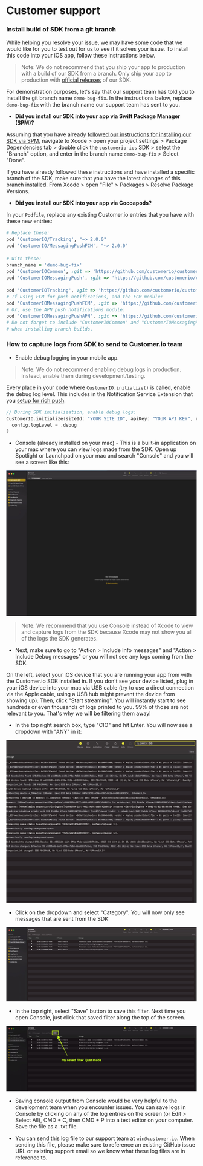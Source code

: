 # Customer support 

### Install build of SDK from a git branch 

While helping you resolve your issue, we may have some code that we would like for you to test out for us to see if it solves your issue. To install this code into your iOS app, follow these instructions below. 

> Note: We do not recommend that you ship your app to production with a build of our SDK from a branch. Only ship your app to production with [official releases](https://github.com/customerio/customerio-ios/releases) of our SDK. 

For demonstration purposes, let's say that our support team has told you to install the git branch name `demo-bug-fix`. In the instructions below, replace `demo-bug-fix` with the branch name our support team has sent to you. 

* **Did you install our SDK into your app via Swift Package Manager (SPM)?**

Assuming that you have already [followed our instructions for installing our SDK via SPM](https://customer.io/docs/sdk/ios/getting-started/#install), navigate to Xcode > open your project settings > Package Dependencies tab > double click the `customerio-ios` SDK > select the "Branch" option, and enter in the branch name `demo-bug-fix` > Select "Done". 

If you have already followed these instructions and have installed a specific branch of the SDK, make sure that you have the latest changes of this branch installed. From Xcode > open "File" > Packages > Resolve Package Versions. 

* **Did you install our SDK into your app via Cocoapods?**

In your `Podfile`, replace any existing Customer.io entries that you have with these new entries:
```ruby
# Replace these:
pod 'CustomerIO/Tracking', "~> 2.0.0"
pod 'CustomerIO/MessagingPushFCM', "~> 2.0.0"

# With these:
branch_name = 'demo-bug-fix'
pod 'CustomerIOCommon', :git => 'https://github.com/customerio/customerio-ios.git', :branch => branch_name
pod 'CustomerIOMessagingPush', :git => 'https://github.com/customerio/customerio-ios.git', :branch => branch_name

pod 'CustomerIOTracking', :git => 'https://github.com/customerio/customerio-ios.git', :branch => branch_name
# If using FCM for push notifications, add the FCM module:
pod 'CustomerIOMessagingPushFCM', :git => 'https://github.com/customerio/customerio-ios.git', :branch => branch_name
# Or, use the APN push notifications module:
pod 'CustomerIOMessagingPushAPN', :git => 'https://github.com/customerio/customerio-ios.git', :branch => branch_name
# Do not forget to include "CustomerIOCommon" and "CustomerIOMessagingPush" as shown above. They are required 
# when installing branch builds. 
```

### How to capture logs from SDK to send to Customer.io team 

* Enable debug logging in your mobile app. 

> Note: We do not recommend enabling debug logs in production. Instead, enable them during development/testing. 

Every place in your code where `CustomerIO.initialize()` is called, enable the debug log level. This includes in the Notification Service Extension that you [setup for rich push](https://customer.io/docs/sdk/ios/push/#rich-push). 

```swift
// During SDK initialization, enable debug logs: 
CustomerIO.initialize(siteId: "YOUR SITE ID", apiKey: "YOUR API KEY", region: Region.US) { config in
  config.logLevel = .debug 
}
```

* Console (already installed on your mac) - This is a built-in application on your mac where you can view logs made from the SDK. Open up Spotlight or Launchpad on your mac and search "Console" and you will see a screen like this:

![](img/console-after-open.jpg)

> Note: We recommend that you use Console instead of Xcode to view and capture logs from the SDK because Xcode may not show you all of the logs the SDK generates.

* Next, make sure to go to "Action > Include Info messages" and "Action > Include Debug messages" or you will not see any logs coming from the SDK. 

On the left, select your iOS device that you are running your app from with the Customer.io SDK installed in. If you don't see your device listed, plug in your iOS device into your mac via USB cable (try to use a direct connection via the Apple cable, using a USB hub might prevent the device from showing up). Then, click "Start streaming". You will instantly start to see hundreds or even thousands of logs printed to you. 99% of those are not relevant to you. That's why we will be filtering them away! 

* In the top right search box, type "CIO" and hit Enter. You will now see a dropdown with "ANY" in it:

![](img/console-type-cio.jpg)

* Click on the dropdown and select "Category". You will now only see messages that are sent from the SDK:

![](img/console-cio-category.jpg)

* In the top right, select "Save" button to save this filter. Next time you open Console, just click that saved filter along the top of the screen. 

![](img/console-cio-saved-filter.jpg)

* Saving console output from Console would be very helpful to the development team when you encounter issues. You can save logs in Console by clicking on any of the log entries on the screen (or Edit > Select All), CMD + C, then CMD + P into a text editor on your computer. Save the file as a .txt file. 

* You can send this log file to our support team at `win@customer.io`. When sending this file, please make sure to reference an existing GitHub issue URL or existing support email so we know what these log files are in reference to. 

